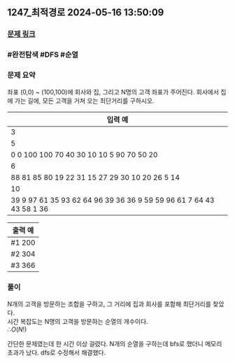 ## 1247_최적경로 2024-05-16 13:50:09
### [문제 링크](https://swexpertacademy.com/main/code/problem/problemDetail.do?contestProbId=AV15OZ4qAPICFAYD)

### #완전탐색 #DFS #순열

### 문제 요약
좌표 (0,0) ~ (100,100)에 회사와 집, 그리고 N명의 고객 좌표가 주어진다. 회사에서 집에 가는 길에, 모든 고객을 거쳐 오는 최단거리를 구하시오.
    

| 입력 예 |
| --- |  
|3|
|5|
|0 0 100 100 70 40 30 10 10 5 90 70 50 20|
|6|
|88 81 85 80 19 22 31 15 27 29 30 10 20 26 5 14|
|10|
|39 9 97 61 35 93 62 64 96 39 36 36 9 59 59 96 61 7 64 43 43 58 1 36 |

| 출력 예 |
| --- |
|#1 200|
|#2 304|
|#3 366|

### 풀이   

N개의 고객을 방문하는 조합을 구하고, 그 거리에 집과 회사를 포함해 최단거리를 찾았다.  
시간 복잡도는 N명의 고객을 방문하는 순열의 개수이다.  
$∴ O(N!)$

간단한 문제였는데 한 시간 이상 걸렸다. N개의 순열을 구하는데 bfs로 했더니 메모리 초과가 났다. dfs로 수정해서 해결했다.